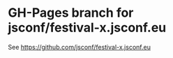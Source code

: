 # GH-Pages branch for jsconf/festival-x.jsconf.eu

See https://github.com/jsconf/festival-x.jsconf.eu
